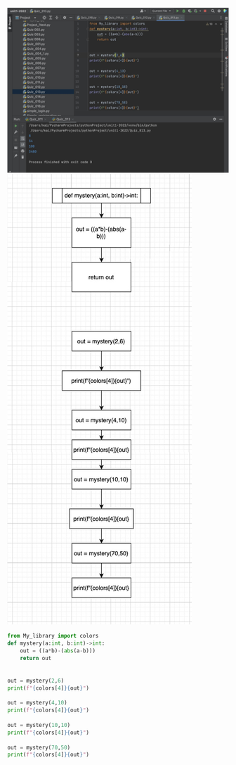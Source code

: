![Test](https://github.com/KaiFig/unit-1/blob/main/Quiz/Quiz_013_test.jpg)
![Flowchart](https://github.com/KaiFig/unit-1/blob/main/Quiz/Quiz_013_flowchart.jpg)
```.py
from My_library import colors
def mystery(a:int, b:int)->int:
    out = ((a*b)-(abs(a-b)))
    return out


out = mystery(2,6)
print(f"{colors[4]}{out}")

out = mystery(4,10)
print(f"{colors[4]}{out}")

out = mystery(10,10)
print(f"{colors[4]}{out}")

out = mystery(70,50)
print(f"{colors[4]}{out}")
